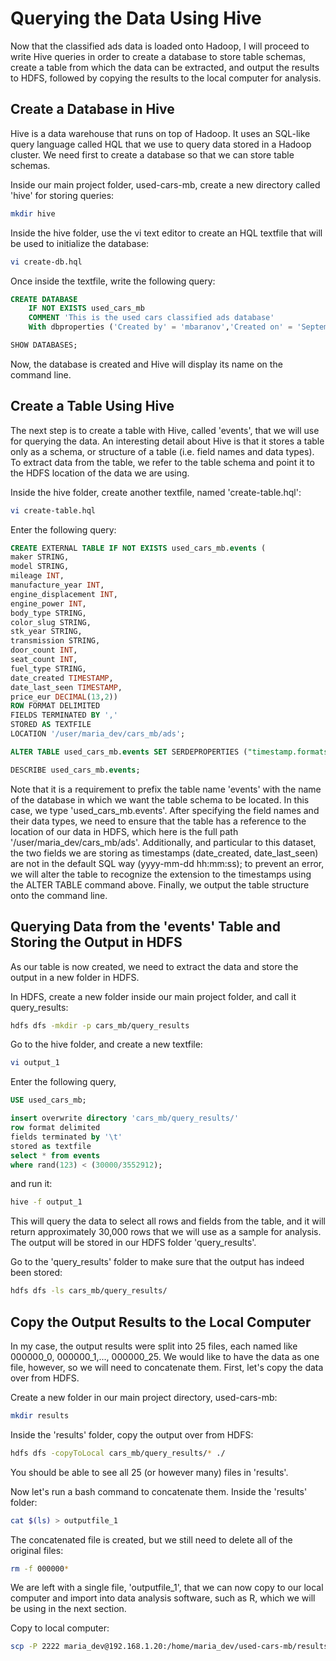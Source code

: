 # Querying the Data Using Hive
Now that the classified ads data is loaded onto Hadoop, I will proceed to write Hive queries in order to create a database to store table schemas, create a table from which the data can be extracted, and output the results to HDFS, followed by copying the results to the local computer for analysis.

## Create a Database in Hive
Hive is a data warehouse that runs on top of Hadoop. It uses an SQL-like query language called HQL that we use to query data stored in a Hadoop cluster. We need first to create a database so that we can store table schemas.

Inside our main project folder, used-cars-mb, create a new directory called 'hive' for storing queries:
```bash
mkdir hive
```
Inside the hive folder, use the vi text editor to create an HQL textfile that will be used to initialize the database:
```bash
vi create-db.hql
```
Once inside the textfile, write the following query:
```SQL
CREATE DATABASE
    IF NOT EXISTS used_cars_mb
    COMMENT 'This is the used cars classified ads database'
    With dbproperties ('Created by' = 'mbaranov','Created on' = 'September-2018');

SHOW DATABASES;
```
Now, the database is created and Hive will display its name on the command line.

## Create a Table Using Hive
The next step is to create a table with Hive, called 'events', that we will use for querying the data. An interesting detail about Hive is that it stores a table only as a schema, or structure of a table (i.e. field names and data types). To extract data from the table, we refer to the table schema and point it to the HDFS location of the data we are using.

Inside the hive folder, create another textfile, named 'create-table.hql':
```bash
vi create-table.hql
```
Enter the following query:
```SQL
CREATE EXTERNAL TABLE IF NOT EXISTS used_cars_mb.events (
maker STRING,
model STRING,
mileage INT,
manufacture_year INT,
engine_displacement INT,
engine_power INT,
body_type STRING,
color_slug STRING,
stk_year STRING,
transmission STRING,
door_count INT,
seat_count INT,
fuel_type STRING,
date_created TIMESTAMP,
date_last_seen TIMESTAMP,
price_eur DECIMAL(13,2))
ROW FORMAT DELIMITED
FIELDS TERMINATED BY ','
STORED AS TEXTFILE
LOCATION '/user/maria_dev/cars_mb/ads';

ALTER TABLE used_cars_mb.events SET SERDEPROPERTIES ("timestamp.formats"="yyyy-MM-dd HH:mm:ss.SSSSSSZ");

DESCRIBE used_cars_mb.events;
```
Note that it is a requirement to prefix the table name 'events' with the name of the database in which we want the table schema to be located. In this case, we type 'used_cars_mb.events'. After specifying the field names and their data types, we need to ensure that the table has a reference to the location of our data in HDFS, which here is the full path '/user/maria_dev/cars_mb/ads'. Additionally, and particular to this dataset, the two fields we are storing as timestamps (date_created, date_last_seen) are not in the default SQL way (yyyy-mm-dd hh:mm:ss); to prevent an error, we will alter the table to recognize the extension to the timestamps using the ALTER TABLE command above. Finally, we output the table structure onto the command line.

## Querying Data from the 'events' Table and Storing the Output in HDFS
As our table is now created, we need to extract the data and store the output in a new folder in HDFS.

In HDFS, create a new folder inside our main project folder, and call it query_results:
```bash
hdfs dfs -mkdir -p cars_mb/query_results
```

Go to the hive folder, and create a new textfile:
```bash
vi output_1
```

Enter the following query,
```SQL
USE used_cars_mb;

insert overwrite directory 'cars_mb/query_results/'
row format delimited
fields terminated by '\t'
stored as textfile
select * from events
where rand(123) < (30000/3552912);
```
and run it:
```bash
hive -f output_1
```
This will query the data to select all rows and fields from the table, and it will return approximately 30,000 rows that we will use as a sample for analysis. The output will be stored in our HDFS folder 'query_results'.

Go to the 'query_results' folder to make sure that the output has indeed been stored:
```bash
hdfs dfs -ls cars_mb/query_results/
```

## Copy the Output Results to the Local Computer
In my case, the output results were split into 25 files, each named like 000000_0, 000000_1,..., 000000_25. We would like to have the data as one file, however, so we will need to concatenate them. First, let's copy the data over from HDFS.

Create a new folder in our main project directory, used-cars-mb:
```bash
mkdir results
```

Inside the 'results' folder, copy the output over from HDFS:
```bash
hdfs dfs -copyToLocal cars_mb/query_results/* ./
```

You should be able to see all 25 (or however many) files in 'results'.

Now let's run a bash command to concatenate them. Inside the 'results' folder:
```bash
cat $(ls) > outputfile_1
```

The concatenated file is created, but we still need to delete all of the original files:
```bash
rm -f 000000*
```

We are left with a single file, 'outputfile_1', that we can now copy to our local computer and import into data analysis software, such as R, which we will be using in the next section.

Copy to local computer:
```bash
scp -P 2222 maria_dev@192.168.1.20:/home/maria_dev/used-cars-mb/results/outputfile1 ./
```
